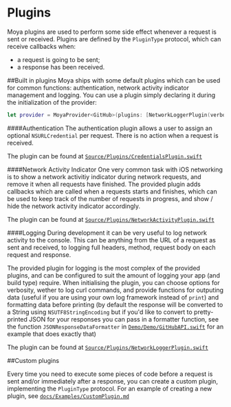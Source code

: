 Plugins
=======

Moya plugins are used to perform some side effect whenever a request is sent or received. Plugins are defined by the `PluginType` protocol, which can receive callbacks when:
- a request is going to be sent;
- a response has been received. 

##Built in plugins
Moya ships with some default plugins which can be used for common functions: authentication, network activity indicator management and logging.
You can use a plugin simply declaring it during the initialization of the provider:

```swift
let provider = MoyaProvider<GitHub>(plugins: [NetworkLoggerPlugin(verbose: true)])
```

####Authentication
The authentication plugin allows a user to assign an optional `NSURLCredential` per request. There is no action when a request is received. 

The plugin can be found at [`Source/Plugins/CredentialsPlugin.swift`](../Source/Plugins/CredentialsPlugin.swift)

####Network Activity Indicator
One very common task with iOS networking is to show a network activitiy indicator during network requests, and remove it when all requests have finished. The provided plugin adds callbacks which are called when a requests starts and finishes, which can be used to keep track of the number of requests in progress, and show / hide the network activity indicator accordingly. 

The plugin can be found at [`Source/Plugins/NetworkActivityPlugin.swift`](../Source/Plugins/NetworkActivityPlugin.swift)

####Logging
During development it can be very useful to log network activity to the console. This can be anything from the URL of a request as sent and received, to logging full headers, method, request body on each request and response. 

The provided plugin for logging is the most complex of the provided plugins, and can be configured to suit the amount of logging your app (and build type) require. When initialising the plugin, you can choose options for verbosity, wether to log curl commands, and provide functions for outputing data (useful if you are using your own log framework instead of `print`) and formatting data before printing (by default the response will be converted to a String using `NSUTF8StringEncoding` but if you'd like to convert to pretty-printed JSON for your responses you can pass in a formatter function, see the function `JSONResponseDataFormatter` in [`Demo/Demo/GitHubAPI.swift`](../Demo/Demo/GitHubAPI.swift) for an example that does exactly that)

The plugin can be found at [`Source/Plugins/NetworkLoggerPlugin.swift`](../Source/Plugins/NetworkLoggerPlugin.swift)

##Custom plugins

Every time you need to execute some pieces of code before a request is sent and/or immediately after a response, you can create a custom plugin, implementing the `PluginType` protocol.
For an example of creating a new plugin, see [`docs/Examples/CustomPlugin.md`](Examples/CustomPlugin.md)
